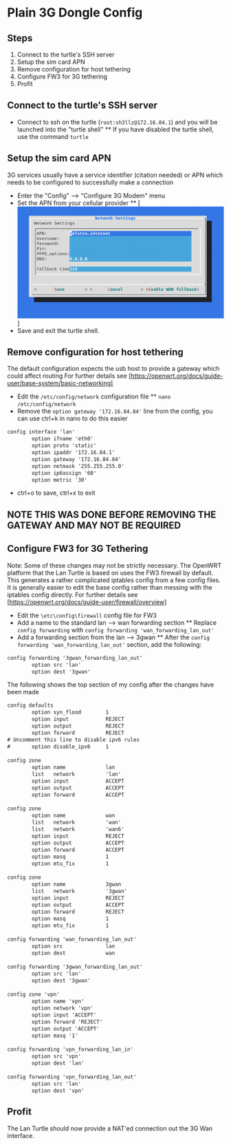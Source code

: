 # Plain 3G Dongle Config

## Steps
1. Connect to the turtle's SSH server
1. Setup the sim card APN
2. Remove configuration for host tethering
3. Configure FW3 for 3G tethering
4. Profit

## Connect to the turtle's SSH server
* Connect to ssh on the turtle (`root:sh3llz@172.16.84.1`) and you will be launched into the "turtle shell"
** If you have disabled the turtle shell, use the command `turtle`

## Setup the sim card APN
3G services usually have a service identifier (citation needed) or APN which needs to be configured to successfully make a connection

* Enter the "Config" --> "Configure 3G Modem" menu
* Set the APN from your cellular provider
** [![Setting the APN](res/configure_apn.png)]
* Save and exit the turtle shell.

## Remove configuration for host tethering
The default configuration expects the usb host to provide a gateway which could affect routing
For further details see [https://openwrt.org/docs/guide-user/base-system/basic-networking]

* Edit the `/etc/config/network` configuration file
** `nano /etc/config/network`
* Remove the `option gateway '172.16.84.84'` line from the config, you can use ctrl+k in nano to do this easier
```
config interface 'lan'
        option ifname 'eth0'
        option proto 'static'
        option ipaddr '172.16.84.1'
        option gateway '172.16.84.84'
        option netmask '255.255.255.0'
        option ip6assign '60'
        option metric '30'
```
* ctrl+o to save, ctrl+x to exit

## NOTE THIS WAS DONE BEFORE REMOVING THE GATEWAY AND MAY NOT BE REQUIRED
## Configure FW3 for 3G Tethering
Note: Some of these changes may not be strictly necessary.
The OpenWRT platform that the Lan Turtle is based on uses the FW3 firewall by default. This generates a rather complicated iptables config from a few config files. 
It is generally easier to edit the base config rather than messing with the iptables config directly.
For further details see [https://openwrt.org/docs/guide-user/firewall/overview]

* Edit the `\etc\config\firewall` config file for FW3
* Add a name to the standard lan --> wan forwarding section
** Replace `config forwarding` with `config forwarding 'wan_forwarding_lan_out'`
* Add a forwarding section from the lan --> 3gwan
** After the `config forwarding 'wan_forwarding_lan_out'` section, add the following:
```
config forwarding '3gwan_forwarding_lan_out'
        option src 'lan'
        option dest '3gwan'
```

The following shows the top section of my config after the changes have been made

```root@turtle:~# cat /etc/config/firewall
config defaults
        option syn_flood        1
        option input            REJECT
        option output           REJECT
        option forward          REJECT
# Uncomment this line to disable ipv6 rules
#       option disable_ipv6     1

config zone
        option name             lan
        list   network          'lan'
        option input            ACCEPT
        option output           ACCEPT
        option forward          ACCEPT

config zone
        option name             wan
        list   network          'wan'
        list   network          'wan6'
        option input            REJECT
        option output           ACCEPT
        option forward          ACCEPT
        option masq             1
        option mtu_fix          1

config zone
        option name             3gwan
        list   network          '3gwan'
        option input            REJECT
        option output           ACCEPT
        option forward          REJECT
        option masq             1
        option mtu_fix          1

config forwarding 'wan_forwarding_lan_out'
        option src              lan
        option dest             wan

config forwarding '3gwan_forwarding_lan_out'
        option src 'lan'
        option dest '3gwan'

config zone 'vpn'
        option name 'vpn'
        option network 'vpn'
        option input 'ACCEPT'
        option forward 'REJECT'
        option output 'ACCEPT'
        option masq '1'

config forwarding 'vpn_forwarding_lan_in'
        option src 'vpn'
        option dest 'lan'

config forwarding 'vpn_forwarding_lan_out'
        option src 'lan'
        option dest 'vpn'
```

## Profit
The Lan Turtle should now provide a NAT'ed connection out the 3G Wan interface.

